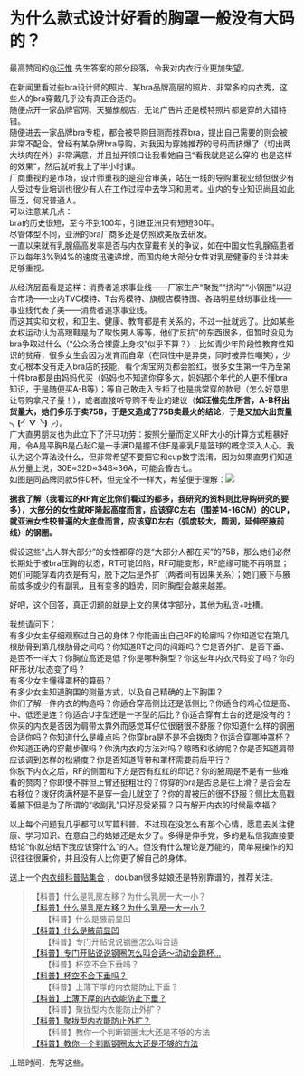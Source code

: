 # 为什么款式设计好看的胸罩一般没有大码的？

最高赞同的[@汪惟](//www.zhihu.com/people/ffbe1e25d78aa1aa39b6baf6a6a5c781) 先生答案的部分段落，令我对内衣行业更加失望。  

在新闻里看过些bra设计师的照片、某bra品牌高层的照片、非常多的内衣秀，这些人的bra穿戴几乎没有真正合适的。  
随便点开一家品牌官网、天猫旗舰店，无论广告片还是模特照片都是穿的大错特错。  
随便进去一家品牌bra专柜，都会被导购目测而推荐bra，提出自己需要的则会被非常不配合。曾经有某杂牌bra导购，对我因为穿她推荐的号码而挤爆了（切出两大块肉在外）非常满意，并且扯开领口让我看她自己“看我就是这么穿的 也是这样的效果”，然后就听我上了半小时课。  
厂商重视的是市场，设计师重视的是迎合审美，站在一线的导购重视业绩但很少有人受过专业培训也很少有人在工作过程中去学习和思考。业内的专业知识尚且如此匮乏，何况普通人。  
可以注意某几点：  
bra的历史很短，至今不到100年，引进亚洲只有短短30年。  
尽管体型不同，亚洲的bra厂商多还是仿照欧美版去研发。  
一直以来就有乳腺癌高发率是否与内衣穿戴有关的争议，如在中国女性乳腺癌患者正以每年3%到4%的速度迅速递增，而国内绝大部分女性对乳房健康的关注并未足够重视。  

从经济层面看是这样：消费者追求事业线——厂家生产“聚拢”“挤沟”“小钢圈”以迎合市场——业内TVC模特、T台秀模特、旗舰店模特图、各路明星纷纷事业线——事业线代表了美——消费者追求事业线。  
而这其实和女权，和卫生、健康、教育都是有关系的，不过一扯就远了。比如某些女权运动认为高跟鞋是为了取悦男人等等，他们“反抗”的东西很多，但暂时没见为bra争取过什么（“公众场合裸露上身权”似乎不算？）；比如青少年阶段性教育性知识的贫瘠，很多女生会因为发育而自卑（在同性中是异类，同时被异性嘲笑），少女心根本没有走入bra店的技能，看个淘宝网页都会脸红，很多女生第一件乃至第十件bra都是由妈妈代买（妈妈也不知道你穿多大，妈妈那个年代的人更不懂bra知识，于是随便买A-B等）；等自己敢走入专柜了也是挑常穿的款号（怎么好意思让导购拿尺子量！），或者直接听导购不专业的建议（**如汪惟先生所言，A-B杯出货量大，她们多乐于卖75B，于是又造成了75B卖最火的结论，于是又加大出货量╮(╯▽╰)╭**）。  
广大直男朋友也为此立下了汗马功劳：按照分量而定义RF大小的计算方式粗暴好用，令A是平胸B是凸起C是一手满D是握不住E是豪乳F是篮球的概念深入人心。我认为这个算法没什么，但非常希望不要把它和cup数字混淆，因为如果直男们知道从分量上说，30E≈32D≈34B≈36A，可能会昏古七。  
如图是同品牌同款5件D杯，但完全不一样大，希望便于理解：![](https://pic1.zhimg.com/4340b4c74f42f3b523ee7e98bd810690_b.jpg)  

**据我了解（我看过的RF肯定比你们看过的都多，我研究的资料则比导购研究的要多），大部分的女性就RF隆起高度而言，应该穿C左右（围差14-16CM）的CUP，就亚洲女性较普遍的大底盘而言，应该穿D左右（弧度较大，圆润，延伸至腋前线）的钢圈。**  

假设这些“占人群大部分”的女性都穿的是“大部分人都在买”的75B，那么她们必然长期处于被bra压胸的状态，RT可能凹陷，RF可能变形，RF底缘可能不再明显；她们可能穿着内衣是有沟，脱下之后是外扩（两者间有因果关系）；她们腋下与腋前或多或少的有副乳，且有变多的趋势，同时胸型会越来越差。  

好吧，这个回答，真正切题的就是上文的黑体字部分，其他为私货+吐槽。  

我想请问下：  
有多少女生仔细观察过自己的身体？你能画出自己RF的轮廓吗？你知道它在第几根肋骨到第几根肋骨之间吗？你知道RT之间的间距吗？它是否外扩、是否下垂、是否不一样大？你胸位高还是低？你是哪种胸型？你这些年内衣尺码变了吗？你的RF形状/状态变了吗？  
有多少女生懂得罩杯的算码？  
有多少女生知道胸围的测量方式，以及自己精确的上下胸围？  
你们了解一件内衣的构造吗？你适合穿高侧比还是低侧比？你适合的鸡心位是高、中、低还是连？你适合U字型还是一字型的后比？你适合穿有土台的还是没有的？你买的内衣是否因为肩带太靠外而感觉耳仔位很磨很不舒服？你知道什么样的钢圈合适你吗？你知道什么是峰点吗？你穿bra是不是不会拨肉？你适合穿哪种罩杯？  
你知道正确的穿戴步骤吗？你洗内衣的方法对吗？晾晒和收纳呢？你是否知道肩带应该调到怎样的松紧度？你是否知道背带和罩杯需要前后平行？  
你脱下内衣之后，RF的侧面和下方是否有红红的印记？你的腋周是不是有一些难看的赘肉？你即使不胖但上臂还挺粗壮的？你穿的bra是否总是往上滑？是否会左右移位？拨好肉满杯是不是穿一会儿就空了？你的胃被压的很不舒服？侧比太高戳着腋下但是为了所谓的“收副乳”只好忍受紧箍？只有解开内衣的时候最幸福？  

以上每个问题我几乎都可以写篇科普。不过现在没怎么有那个心情，愿意去关注健康、学习知识、在意自己的姑娘还是太少了。多得是伸手党，多的是私信我直接要结论“你就总结下我应该穿什么”的人。但没有什么理论是万能的，简单易操作的知识往往很廉价，并且没有人比你更了解自己的身体。  

送上一个[内衣组科普贴集合](http://www.douban.com/note/271919525/) ，douban很多姑娘还是特别靠谱的，推荐关注。  

> 【科普】什么是乳房左移？为什么乳房一大一小？  
> [【科普】什么是乳房左移？为什么乳房一大一小？](http://www.douban.com/group/topic/37288361/)  
> 　　【科普】什么是腋前显凹  
> [【科普】什么是腋前显凹](http://www.douban.com/group/topic/37260108/)  
> 　　【科普】专门开贴说说钢圈怎么叫合适  
> [【科普】专门开贴说说钢圈怎么叫合适～动动会跑杯...](http://www.douban.com/group/topic/31843682/)  
> 　　【科普】杯空不会下垂吗？  
> [【科普】杯空不会下垂吗？](http://www.douban.com/group/topic/37250111/)  
> 　　【科普】上薄下厚的内衣能防止下垂？  
> [【科普】上薄下厚的内衣能防止下垂？](http://www.douban.com/group/topic/37259098/)  
> 　　【科普】聚拢型内衣能防止外扩？  
> [【科普】聚拢型内衣能防止外扩？](http://www.douban.com/group/topic/37259117/)  
> 　　【科普】教你一个判断钢圈太大还是不够的方法  
> [【科普】教你一个判断钢圈太大还是不够的方法](http://www.douban.com/group/topic/37171872/)

上班时间，先写这些。
